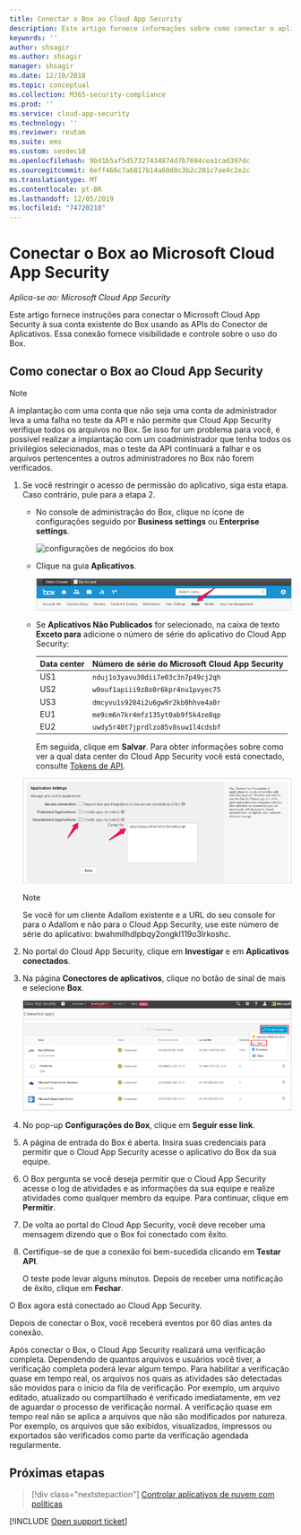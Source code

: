 ```yaml
---
title: Conectar o Box ao Cloud App Security
description: Este artigo fornece informações sobre como conectar o aplicativo Box ao Cloud App Security usando o conector de API para obter visibilidade e controle sobre o uso.
keywords: ''
author: shsagir
ms.author: shsagir
manager: shsagir
ms.date: 12/10/2018
ms.topic: conceptual
ms.collection: M365-security-compliance
ms.prod: ''
ms.service: cloud-app-security
ms.technology: ''
ms.reviewer: reutam
ms.suite: ems
ms.custom: seodec18
ms.openlocfilehash: 9bd1b5af5d57327434874d7b7694cea1cad397dc
ms.sourcegitcommit: 6eff466c7a6817b14a60d8c3b2c201c7ae4c2e2c
ms.translationtype: MT
ms.contentlocale: pt-BR
ms.lasthandoff: 12/05/2019
ms.locfileid: "74720210"
---
```

# <a name="connect-box-to-microsoft-cloud-app-security"></a>Conectar o Box ao Microsoft Cloud App Security

*Aplica-se ao: Microsoft Cloud App Security*

Este artigo fornece instruções para conectar o Microsoft Cloud App Security à sua conta existente do Box usando as APIs do Conector de Aplicativos. Essa conexão fornece visibilidade e controle sobre o uso do Box.

## <a name="how-to-connect-box-to-cloud-app-security"></a>Como conectar o Box ao Cloud App Security

> [!NOTE]
> A implantação com uma conta que não seja uma conta de administrador leva a uma falha no teste da API e não permite que Cloud App Security verifique todos os arquivos no Box. Se isso for um problema para você, é possível realizar a implantação com um coadministrador que tenha todos os privilégios selecionados, mas o teste da API continuará a falhar e os arquivos pertencentes a outros administradores no Box não forem verificados.

1. Se você restringir o acesso de permissão do aplicativo, siga esta etapa. Caso contrário, pule para a etapa 2.

    - No console de administração do Box, clique no ícone de configurações seguido por **Business settings** ou **Enterprise settings**.

         ![configurações de negócios do box](media/box-business-settings.png "configurações de negócios do box")

    - Clique na guia **Aplicativos**.

         ![aplicativos do box](media/box-apps.png "aplicativos do box")

    - Se **Aplicativos Não Publicados** for selecionado, na caixa de texto **Exceto para** adicione o número de série do aplicativo do Cloud App Security:

         |Data center|Número de série do Microsoft Cloud App Security|
         |----|----|
         |US1| `nduj1o3yavu30dii7e03c3n7p49cj2qh`|
         |US2|`w0ouf1apiii9z8o0r6kpr4nu1pvyec75`|
         |US3|`dmcyvu1s9284i2u6gw9r2kb0hhve4a0r`|
         |EU1|`me9cm6n7kr4mfz135yt0ab9f5k4ze8qp`|
         |EU2|`uwdy5r40t7jprdlzo85v8suw1l4cdsbf`|

        Em seguida, clique em **Salvar**. Para obter informações sobre como ver a qual data center do Cloud App Security você está conectado, consulte [Tokens de API](api-tokens.md).

    ![configurações do box exceto para](media/box-settings-except-for.png)

    > [!NOTE]
    > Se você for um cliente Adallom existente e a URL do seu console for para o Adallom e não para o Cloud App Security, use este número de série do aplicativo: bwahmilhdlpbqy2ongkl119o3lrkoshc.

2. No portal do Cloud App Security, clique em **Investigar** e em **Aplicativos conectados**.

3. Na página **Conectores de aplicativos**, clique no botão de sinal de mais e selecione **Box**.

    ![caixa de conexão](media/connect-box.png "conectar o box")

4. No pop-up **Configurações do Box**, clique em **Seguir esse link**.

5. A página de entrada do Box é aberta. Insira suas credenciais para permitir que o Cloud App Security acesse o aplicativo do Box da sua equipe.

6. O Box pergunta se você deseja permitir que o Cloud App Security acesse o log de atividades e as informações da sua equipe e realize atividades como qualquer membro da equipe. Para continuar, clique em **Permitir**.

7. De volta ao portal do Cloud App Security, você deve receber uma mensagem dizendo que o Box foi conectado com êxito.

8. Certifique-se de que a conexão foi bem-sucedida clicando em **Testar API**.

    O teste pode levar alguns minutos. Depois de receber uma notificação de êxito, clique em **Fechar**.

O Box agora está conectado ao Cloud App Security.

Depois de conectar o Box, você receberá eventos por 60 dias antes da conexão.

Após conectar o Box, o Cloud App Security realizará uma verificação completa. Dependendo de quantos arquivos e usuários você tiver, a verificação completa poderá levar algum tempo. Para habilitar a verificação quase em tempo real, os arquivos nos quais as atividades são detectadas são movidos para o início da fila de verificação. Por exemplo, um arquivo editado, atualizado ou compartilhado é verificado imediatamente, em vez de aguardar o processo de verificação normal. A verificação quase em tempo real não se aplica a arquivos que não são modificados por natureza. Por exemplo, os arquivos que são exibidos, visualizados, impressos ou exportados são verificados como parte da verificação agendada regularmente.

## <a name="next-steps"></a>Próximas etapas

> [!div class="nextstepaction"]
> [Controlar aplicativos de nuvem com políticas](control-cloud-apps-with-policies.md)

[!INCLUDE [Open support ticket](includes/support.md)]
